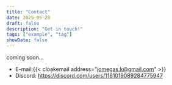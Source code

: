 ```yaml
---
title: "Contact"
date: 2025-05-28
draft: false
description: "Get in touch!"
tags: ["example", "tag"]
showDate: false
---
```

coming soon...

- E-mail:{{< cloakemail address="jomegas.k@gmail.com" >}}
- Discord: https://discord.com/users/1161019089284775947